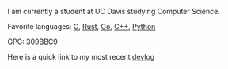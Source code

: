 I am currently a student at UC Davis studying Computer Science.

Favorite languages: [C](https://github.com/JakeRoggenbuck?tab=repositories&q=&type=&language=c&sort=stargazers), [Rust](https://github.com/JakeRoggenbuck?tab=repositories&q=&type=&language=rust&sort=stargazers), [Go](https://github.com/JakeRoggenbuck?tab=repositories&q=&type=&language=go&sort=stargazers), [C++](https://github.com/JakeRoggenbuck?tab=repositories&q=&type=&language=%2B%2B&sort=stargazers), [Python](https://github.com/JakeRoggenbuck?tab=repositories&q=&type=&language=python&sort=stargazers)

GPG: [309BBC9](jakeroggenbuck.gpg)

Here is a quick link to my most recent [devlog](devlogs/march-2023/)
